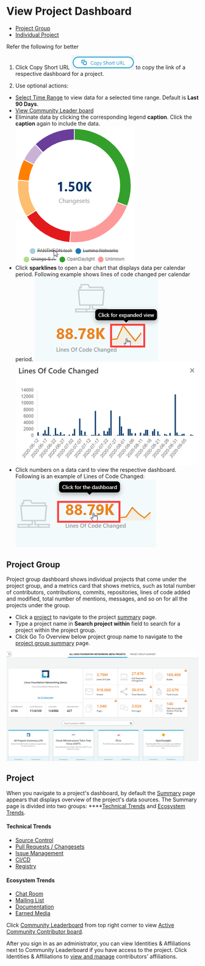# View Project Dashboard

* [Project Group](./#project-group)
* [Individual Project](./#project)

Refer the following for better 

1. Click Copy Short URL ![](../../.gitbook/assets/copy-short-url.png) to copy the link of a respective dashboard for a project.

2. Use optional actions:

* [Select Time Range](../filter-data/select-time-range.md) to view data for a selected time range. Default is **Last 90 Days**.
* [View Community Leader board](community-leader-board/)
* Eliminate data by clicking the corresponding legend **caption**. Click the **caption** again to include the data.  ![](../../.gitbook/assets/exclude-data.png)
* Click **sparklines** to open a bar chart that displays data per calendar period. Following example shows lines of code changed per calendar period.   ![](../../.gitbook/assets/sparkly-line.png) ![](../../.gitbook/assets/sparkly-line-expanded.png) 
* Click numbers on a data card to view the respective dashboard. Following is an example of Lines of Code Changed:  ![](../../.gitbook/assets/click-for-dashboard%20%281%29.png) 

## Project Group

Project group dashboard shows individual projects that come under the project group, and a metrics card that shows metrics, such as total number of contributors, contributions, commits, repositories, lines of code added and modified, total number of mentions, messages, and so on for all the projects under the group.

* Click a [project](./#project) to navigate to the project [summary](summary-or-project-group-summary.md) page.
* Type a project name in **Search project within** field to search for a project within the project group.
* Click Go To Overview below project group name to navigate to the [project group summary](summary-or-project-group-summary.md) page.

![Project Group Dashboard](../../.gitbook/assets/project-group-dashboard.png)

## Project

When you navigate to a project's dashboard, by default the [Summary](summary-or-project-group-summary.md) page appears that displays overview of the project's data sources. The Summary page is divided into two groups: ****[Technical Trends](./#technical-trends) and [Ecosystem Trends](./#ecosystem-trends).

#### Technical Trends

* [Source Control](summary-or-project-group-summary.md#source-control)
* [Pull Requests / Changesets](summary-or-project-group-summary.md#pull-requests-changesets)
* [Issue Management](summary-or-project-group-summary.md#issue-management)
* [CI/CD](summary-or-project-group-summary.md#ci-cd)
* [Registry](summary-or-project-group-summary.md#registry)

#### Ecosystem Trends

* [Chat Room](summary-or-project-group-summary.md#chat-room)
* [Mailing List](summary-or-project-group-summary.md#mailing-list)
* [Documentation](summary-or-project-group-summary.md#documentation)
* [Earned Media](summary-or-project-group-summary.md#earned-media)

Click [Community Leaderboard](community-leader-board/) from top right corner to view [Active Community Contributor board](community-leader-board/active-community-contributor-board.md). 

After you sign in as an administrator, you can view Identities & Affiliations next to Community Leaderboard if you have access to the project. Click Identities & Affiliations to [view and manage](../identities-and-affiliations/) contributors' affiliations.

